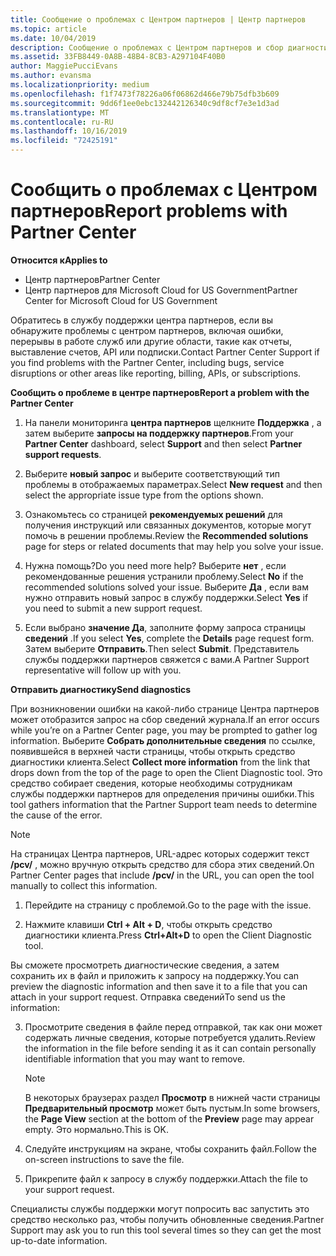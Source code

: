 ```yaml
---
title: Сообщение о проблемах с Центром партнеров | Центр партнеров
ms.topic: article
ms.date: 10/04/2019
description: Сообщение о проблемах с Центром партнеров и сбор диагностической информации для сотрудников службы поддержки.
ms.assetid: 33FB8449-0A8B-48B4-8CB3-A297104F40B0
author: MaggiePucciEvans
ms.author: evansma
ms.localizationpriority: medium
ms.openlocfilehash: f1f7473f78226a06f06862d466e79b75dfb3b609
ms.sourcegitcommit: 9dd6f1ee0ebc132442126340c9df8cf7e3e1d3ad
ms.translationtype: MT
ms.contentlocale: ru-RU
ms.lasthandoff: 10/16/2019
ms.locfileid: "72425191"
---
```

# <a name="report-problems-with-partner-center"></a><span data-ttu-id="55be8-103">Сообщить о проблемах с Центром партнеров</span><span class="sxs-lookup"><span data-stu-id="55be8-103">Report problems with Partner Center</span></span>

<span data-ttu-id="55be8-104">**Относится к**</span><span class="sxs-lookup"><span data-stu-id="55be8-104">**Applies to**</span></span>

- <span data-ttu-id="55be8-105">Центр партнеров</span><span class="sxs-lookup"><span data-stu-id="55be8-105">Partner Center</span></span>
- <span data-ttu-id="55be8-106">Центр партнеров для Microsoft Cloud for US Government</span><span class="sxs-lookup"><span data-stu-id="55be8-106">Partner Center for Microsoft Cloud for US Government</span></span>


<span data-ttu-id="55be8-107">Обратитесь в службу поддержки центра партнеров, если вы обнаружите проблемы с центром партнеров, включая ошибки, перерывы в работе служб или другие области, такие как отчеты, выставление счетов, API или подписки.</span><span class="sxs-lookup"><span data-stu-id="55be8-107">Contact Partner Center Support if you find problems with the Partner Center, including bugs, service disruptions or other areas like reporting, billing, APIs, or subscriptions.</span></span>


<span data-ttu-id="55be8-108">**Сообщить о проблеме в центре партнеров**</span><span class="sxs-lookup"><span data-stu-id="55be8-108">**Report a problem with the Partner Center**</span></span>

1. <span data-ttu-id="55be8-109">На панели мониторинга **центра партнеров** щелкните **Поддержка** , а затем выберите **запросы на поддержку партнеров**.</span><span class="sxs-lookup"><span data-stu-id="55be8-109">From your **Partner Center** dashboard, select **Support** and then select **Partner support requests**.</span></span>

2. <span data-ttu-id="55be8-110">Выберите **новый запрос** и выберите соответствующий тип проблемы в отображаемых параметрах.</span><span class="sxs-lookup"><span data-stu-id="55be8-110">Select **New request** and then select the appropriate issue type from the options shown.</span></span>

3. <span data-ttu-id="55be8-111">Ознакомьтесь со страницей **рекомендуемых решений** для получения инструкций или связанных документов, которые могут помочь в решении проблемы.</span><span class="sxs-lookup"><span data-stu-id="55be8-111">Review the **Recommended solutions** page for steps or related documents that may help you solve your issue.</span></span>

4. <span data-ttu-id="55be8-112">Нужна помощь?</span><span class="sxs-lookup"><span data-stu-id="55be8-112">Do you need more help?</span></span> <span data-ttu-id="55be8-113">Выберите **нет** , если рекомендованные решения устранили проблему.</span><span class="sxs-lookup"><span data-stu-id="55be8-113">Select **No** if the recommended solutions solved your issue.</span></span> <span data-ttu-id="55be8-114">Выберите **Да** , если вам нужно отправить новый запрос в службу поддержки.</span><span class="sxs-lookup"><span data-stu-id="55be8-114">Select **Yes** if you need to submit a new support request.</span></span>

5. <span data-ttu-id="55be8-115">Если выбрано **значение Да**, заполните форму запроса страницы **сведений** .</span><span class="sxs-lookup"><span data-stu-id="55be8-115">If you select **Yes**, complete the **Details** page request form.</span></span> <span data-ttu-id="55be8-116">Затем выберите **Отправить**.</span><span class="sxs-lookup"><span data-stu-id="55be8-116">Then select **Submit**.</span></span> <span data-ttu-id="55be8-117">Представитель службы поддержки партнеров свяжется с вами.</span><span class="sxs-lookup"><span data-stu-id="55be8-117">A Partner Support representative will follow up with you.</span></span>

<span data-ttu-id="55be8-118">**Отправить диагностику**</span><span class="sxs-lookup"><span data-stu-id="55be8-118">**Send diagnostics**</span></span>

<span data-ttu-id="55be8-119">При возникновении ошибки на какой-либо странице Центра партнеров может отобразится запрос на сбор сведений журнала.</span><span class="sxs-lookup"><span data-stu-id="55be8-119">If an error occurs while you’re on a Partner Center page, you may be prompted to gather log information.</span></span> <span data-ttu-id="55be8-120">Выберите **Собрать дополнительные сведения** по ссылке, появившейся в верхней части страницы, чтобы открыть средство диагностики клиента.</span><span class="sxs-lookup"><span data-stu-id="55be8-120">Select **Collect more information** from the link that drops down from the top of the page to open the Client Diagnostic tool.</span></span> <span data-ttu-id="55be8-121">Это средство собирает сведения, которые необходимы сотрудникам службы поддержки партнеров для определения причины ошибки.</span><span class="sxs-lookup"><span data-stu-id="55be8-121">This tool gathers information that the Partner Support team needs to determine the cause of the error.</span></span> 

>[!NOTE]
><span data-ttu-id="55be8-122">На страницах Центра партнеров, URL-адрес которых содержит текст **/pcv/** , можно вручную открыть средство для сбора этих сведений.</span><span class="sxs-lookup"><span data-stu-id="55be8-122">On Partner Center pages that include **/pcv/** in the URL, you can open the tool manually to collect this information.</span></span>

1. <span data-ttu-id="55be8-123">Перейдите на страницу с проблемой.</span><span class="sxs-lookup"><span data-stu-id="55be8-123">Go to the page with the issue.</span></span>

2. <span data-ttu-id="55be8-124">Нажмите клавиши **Ctrl + Alt + D**, чтобы открыть средство диагностики клиента.</span><span class="sxs-lookup"><span data-stu-id="55be8-124">Press **Ctrl+Alt+D** to open the Client Diagnostic tool.</span></span>

<span data-ttu-id="55be8-125">Вы сможете просмотреть диагностические сведения, а затем сохранить их в файл и приложить к запросу на поддержку.</span><span class="sxs-lookup"><span data-stu-id="55be8-125">You can preview the diagnostic information and then save it to a file that you can attach in your support request.</span></span> <span data-ttu-id="55be8-126">Отправка сведений</span><span class="sxs-lookup"><span data-stu-id="55be8-126">To send us the information:</span></span>

3. <span data-ttu-id="55be8-127">Просмотрите сведения в файле перед отправкой, так как они может содержать личные сведения, которые потребуется удалить.</span><span class="sxs-lookup"><span data-stu-id="55be8-127">Review the information in the file before sending it as it can contain personally identifiable information that you may want to remove.</span></span> 

    >[!NOTE]
    ><span data-ttu-id="55be8-128">В некоторых браузерах раздел **Просмотр** в нижней части страницы **Предварительный просмотр** может быть пустым.</span><span class="sxs-lookup"><span data-stu-id="55be8-128">In some browsers, the **Page View** section at the bottom of the **Preview** page may appear empty.</span></span> <span data-ttu-id="55be8-129">Это нормально.</span><span class="sxs-lookup"><span data-stu-id="55be8-129">This is OK.</span></span>

4. <span data-ttu-id="55be8-130">Следуйте инструкциям на экране, чтобы сохранить файл.</span><span class="sxs-lookup"><span data-stu-id="55be8-130">Follow the on-screen instructions to save the file.</span></span>

5. <span data-ttu-id="55be8-131">Прикрепите файл к запросу в службу поддержки.</span><span class="sxs-lookup"><span data-stu-id="55be8-131">Attach the file to your support request.</span></span>

<span data-ttu-id="55be8-132">Специалисты службы поддержки могут попросить вас запустить это средство несколько раз, чтобы получить обновленные сведения.</span><span class="sxs-lookup"><span data-stu-id="55be8-132">Partner Support may ask you to run this tool several times so they can get the most up-to-date information.</span></span>

